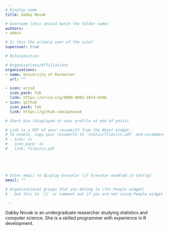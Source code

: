 ```yaml
---
# Display name
title: Gabby Novak

# Username (this should match the folder name)
authors:
- admin

# Is this the primary user of the site?
superuser: true

# Role/position

# Organizations/Affiliations
organizations:
- name: University of Rochester
  url: ""

- icon: orcid
  icon_pack: fab
  link: https://orcid.org/0000-0002-1674-9396
- icon: github
  icon_pack: fab
  link: https://github.com/ganovak

# Short bio (displayed in user profile at end of posts)

# Link to a PDF of your resume/CV from the About widget.
# To enable, copy your resume/CV to `static/files/cv.pdf` and uncomment the lines below.
# - icon: cv
#   icon_pack: ai
#   link: files/cv.pdf





# Enter email to display Gravatar (if Gravatar enabled in Config)
email: ""

# Organizational groups that you belong to (for People widget)
#   Set this to `[]` or comment out if you are not using People widget.

---
```


Gabby Novak is an undergraduate researcher studying statistics and computer science. She is a skilled programmer with experience in R development.
